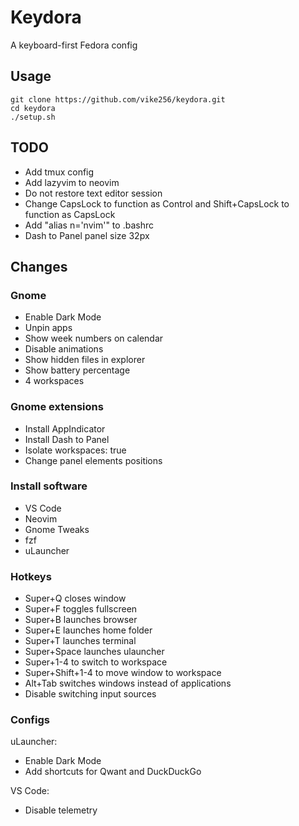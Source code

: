 # Keydora
A keyboard-first Fedora config

## Usage
`git clone https://github.com/vike256/keydora.git`  
`cd keydora`  
`./setup.sh`  

## TODO

- Add tmux config
- Add lazyvim to neovim
- Do not restore text editor session
- Change CapsLock to function as Control and Shift+CapsLock to function as CapsLock
- Add "alias n='nvim'" to .bashrc
- Dash to Panel panel size 32px

## Changes

### Gnome
- Enable Dark Mode
- Unpin apps
- Show week numbers on calendar
- Disable animations
- Show hidden files in explorer
- Show battery percentage
- 4 workspaces

### Gnome extensions
- Install AppIndicator
- Install Dash to Panel
 - Isolate workspaces: true
 - Change panel elements positions

### Install software
- VS Code
- Neovim
- Gnome Tweaks
- fzf
- uLauncher

### Hotkeys
- Super+Q closes window
- Super+F toggles fullscreen
- Super+B launches browser
- Super+E launches home folder
- Super+T launches terminal
- Super+Space launches ulauncher
- Super+1-4 to switch to workspace
- Super+Shift+1-4 to move window to workspace
- Alt+Tab switches windows instead of applications
- Disable switching input sources

### Configs
uLauncher:
- Enable Dark Mode
- Add shortcuts for Qwant and DuckDuckGo

VS Code:
- Disable telemetry
